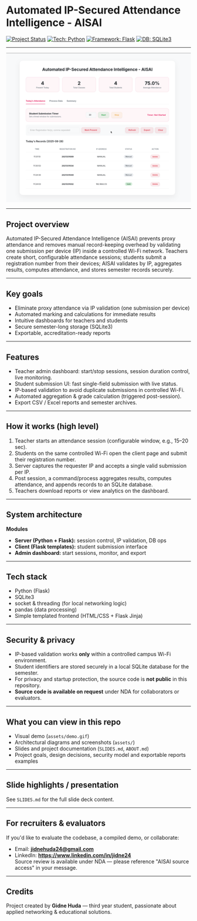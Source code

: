 # Automated IP-Secured Attendance Intelligence - AISAI

[![Project Status](https://img.shields.io/badge/status-proof%20of%20concept-blue)](https://github.com/yourusername/AISAI)
[![Tech: Python](https://img.shields.io/badge/Python-3.11-blue)](https://www.python.org/)
[![Framework: Flask](https://img.shields.io/badge/Flask-▲-black)](https://flask.palletsprojects.com/)
[![DB: SQLite3](https://img.shields.io/badge/SQLite3-lightgrey)](https://www.sqlite.org/)

---

![demo](assets/AISAI.gif)

---

## Project overview
Automated IP-Secured Attendance Intelligence (AISAI) prevents proxy attendance and removes manual record-keeping overhead by validating one submission per device (IP) inside a controlled Wi-Fi network. Teachers create short, configurable attendance sessions; students submit a registration number from their devices; AISAI validates by IP, aggregates results, computes attendance, and stores semester records securely.

---

## Key goals
-  Eliminate proxy attendance via IP validation (one submission per device)  
-  Automated marking and calculations for immediate results  
-  Intuitive dashboards for teachers and students  
-  Secure semester-long storage (SQLite3)  
-  Exportable, accreditation-ready reports

---

## Features
- Teacher admin dashboard: start/stop sessions, session duration control, live monitoring.  
- Student submission UI: fast single-field submission with live status.  
- IP-based validation to avoid duplicate submissions in controlled Wi-Fi.  
- Automated aggregation & grade calculation (triggered post-session).  
- Export CSV / Excel reports and semester archives.

---

## How it works (high level)
1. Teacher starts an attendance session (configurable window, e.g., 15–20 sec).  
2. Students on the same controlled Wi-Fi open the client page and submit their registration number.  
3. Server captures the requester IP and accepts a single valid submission per IP.  
4. Post session, a command/process aggregates results, computes attendance, and appends records to an SQLite database.  
5. Teachers download reports or view analytics on the dashboard.

---

## System architecture
**Modules**
- **Server (Python + Flask):** session control, IP validation, DB ops  
- **Client (Flask templates):** student submission interface  
- **Admin dashboard:** start sessions, monitor, and export

---

## Tech stack
- Python (Flask)  
- SQLite3  
- socket & threading (for local networking logic)  
- pandas (data processing)  
- Simple templated frontend (HTML/CSS + Flask Jinja)

---

## Security & privacy
- IP-based validation works **only** within a controlled campus Wi-Fi environment.  
- Student identifiers are stored securely in a local SQLite database for the semester.  
- For privacy and startup protection, the source code is **not public** in this repository.  
- **Source code is available on request** under NDA for collaborators or evaluators.

---

## What you can view in this repo
- Visual demo (`assets/demo.gif`)  
- Architectural diagrams and screenshots (`assets/`)  
- Slides and project documentation (`SLIDES.md`, `ABOUT.md`)  
- Project goals, design decisions, security model and exportable reports examples

---

## Slide highlights / presentation
See `SLIDES.md` for the full slide deck content.

---

## For recruiters & evaluators
If you'd like to evaluate the codebase, a compiled demo, or collaborate:
- Email: **jidnehuda24@gmail.com**  
- LinkedIn: **https://www.linkedin.com/in/jidne24**  
Source review is available under NDA — please reference "AISAI source access" in your message.

---

## Credits
Project created by **Gidne Huda** — third year student, passionate about applied networking & educational solutions.
